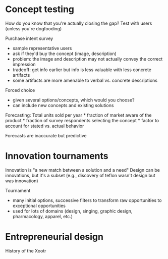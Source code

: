 # Concept testing
How do you know that you're actually closing the gap?
Test with users (unless you're dogfooding)

Purchase intent survey
* sample representative users
* ask if they'd buy the concept (image, description)
* problem: the image and description may not actually convey the correct impression
* tradeoff: get info earlier but info is less valuable with less concrete artifacts
* some artifacts are more amenable to verbal vs. concrete descriptions

Forced choice
* given several options/concepts, which would you choose?
* can include new concepts and existing solutions

Forecasting:
Total units sold per year * fraction of market aware of the product * fraction of survey respondents selecting the concept * factor to account for stated vs. actual behavior

Forecasts are inaccurate but predictive

# Innovation tournaments
Innovation is "a new match between a solution and a need"
Design can be innovations, but it's a subset (e.g., discovery of teflon wasn't design but was innovation)

Tournament
* many initial options, successive filters to transform raw opportunities to exceptional opportunities
* used for lots of domains (design, singing, graphic design, pharmacology, apparel, etc.)

# Entrepreneurial design
History of the Xootr


